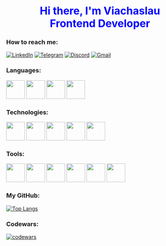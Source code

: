 <h1 align="center" style="color:blue">Hi there, I'm Viachaslau<br/>Frontend Developer</h1>

### How to reach me:
<a href="www.linkedin.com/in/viachaslauihnatsiuk" target="_blank">![LinkedIn](https://img.shields.io/badge/linkedin-%230077B5.svg?style=for-the-badge&logo=linkedin&logoColor=white)</a>
<a href="https://t.me/Magenetics" target="_blank">![Telegram](https://img.shields.io/badge/Telegram-2CA5E0?style=for-the-badge&logo=telegram&logoColor=white)</a>
<a href="https://discordapp.com/users/927254637826932826" target="_blank">![Discord](https://img.shields.io/badge/Discord-%237289DA.svg?style=for-the-badge&logo=discord&logoColor=white)</a>
<a href="viachaslauihnatsiuk@gmail.com" target="_blank">![Gmail](https://img.shields.io/badge/Gmail-D14836?style=for-the-badge&logo=gmail&logoColor=white)</a>

### Languages:
<p align="left">
<img height="50px" src="https://cdn.jsdelivr.net/gh/devicons/devicon/icons/javascript/javascript-original.svg" />
<img height="50px" src="https://cdn.jsdelivr.net/gh/devicons/devicon/icons/typescript/typescript-original.svg" />
<img height="50px" src="https://cdn.jsdelivr.net/gh/devicons/devicon/icons/html5/html5-original.svg" />
<img height="50px" src="https://cdn.jsdelivr.net/gh/devicons/devicon/icons/css3/css3-original.svg" />
</p>

### Technologies:
<p align="left">
<img height="50px" src="https://cdn.jsdelivr.net/gh/devicons/devicon/icons/angularjs/angularjs-original.svg" />
<img height="50px" src="https://cdn.jsdelivr.net/gh/devicons/devicon/icons/react/react-original.svg" />
<img height="50px" src="https://cdn.jsdelivr.net/gh/devicons/devicon/icons/redux/redux-original.svg" />
<img height="50px" src="https://cdn.jsdelivr.net/gh/devicons/devicon/icons/jest/jest-plain.svg" />
<img height="50px" src="https://cdn.jsdelivr.net/gh/devicons/devicon/icons/sass/sass-original.svg" />
</p>

### Tools:
<p align="left">
<img height="50px" src="https://cdn.jsdelivr.net/gh/devicons/devicon/icons/vscode/vscode-original.svg" />
<img height="50px" src="https://cdn.jsdelivr.net/gh/devicons/devicon/icons/figma/figma-original.svg" />
<img height="50px" src="https://cdn.jsdelivr.net/gh/devicons/devicon/icons/git/git-original.svg" />
<img height="50px" src="https://cdn.jsdelivr.net/gh/devicons/devicon/icons/webpack/webpack-original.svg" />
<img height="50px" src="https://cdn.jsdelivr.net/gh/devicons/devicon/icons/firebase/firebase-plain.svg" />
<img height="50px" src="https://cdn.jsdelivr.net/gh/devicons/devicon/icons/trello/trello-plain.svg" />
</p>

### My GitHub:
[![Top Langs](https://github-readme-stats.vercel.app/api/top-langs/?username=viachaslauihnatsiuk&layout=compact&theme=city_lights)](https://github.com/viachaslauihnatsiuk/github-readme-stats)

### Codewars:
[![codewars](https://www.codewars.com/users/ViachaslauIhnatsiuk/badges/large)](https://www.codewars.com/users/ViachaslauIhnatsiuk)
